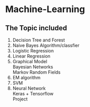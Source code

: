 # Machine-Learning
## The Topic included  
1. Decision Tree and Forest  
2. Naive Bayes Algorithm/classfier  
3. Logistic Regression  
4. Linear Regression  
5. Graphical Model  
  Bayesian Networks  
  Markov Random Fields  
6. EM algorithm  
7. SVM  
8. Neural Network  
  Keras + Tensorflow  
  Project  
